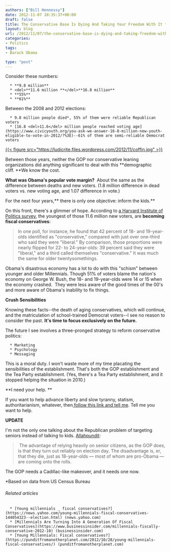 ```yaml
---
authors: ["Bill Hennessy"]
date: 2012-11-07 10:35:37+00:00
draft: false
title: The Conservative Base Is Dying And Taking Your Freedom With It *CORRECTION*
layout: blog
url: /2012/11/07/the-conservative-base-is-dying-and-taking-freedom-with-it/
categories:
- Politics
tags:
- Barack Obama

type: "post"
---
```


Consider these numbers:



	  * **9.8 million**
	  * <del>**11.6 million **</del>**16.8 million**
	  * **55%**
	  * **61%**

Between the 2008 and 2012 elections:

	  * 9.8 million people died*, 55% of them were reliable Republican voters
	  * [16.8 <del>11.6</del> million people reached voting age](https://www.civicyouth.org/you-ask-we-answer-16-8-million-new-youth-eligible-to-vote-in-2012/?%3E)--61% of them are semi-reliable Democrat voters

[{{< figure src="https://ludicrite.files.wordpress.com/2012/11/coffin.jpg" >}}
](https://ludicrite.files.wordpress.com/2012/11/coffin.jpg)

Between those years, neither the GOP nor conservative leaning organizations did anything significant to deal with this **demographic cliff. **We know the cost.

**What was Obama's popular vote margin?**  About the same as the difference between deaths and new voters. (1.8 million difference in dead voters vs. new voting age, and 1.07 difference in vote.)

For the next four years,** there is only one objective: inform the kids.**

On this front, there's a glimmer of hope. According to [a Harvard Institute of Politics survey](https://www.businessinsider.com/millennials-fiscally-conservative-2012-10#ixzz2BVBgIsRi), the youngest of those 11.6 million new voters, are **becoming fiscal conservatives**:


> In one poll, for instance, he found that 42 percent of 18- and 19-year-olds identified as "conservative," compared with just over one-third who said they were "liberal." By comparison, those proportions were nearly flipped for 22- to 24-year-olds: 39 percent said they were "liberal," and a third called themselves "conservative." It was much the same for older twentysomethings.


Obama's disastrous economy has a lot to do with this "schism" between younger and older Millennials. Though 51% of voters blame the nation's economy on George W. Bush, the 18- and 19-year-olds were 14 or 15 when the economy crashed.  They were less aware of the good times of the 00's and more aware of Obama's inability to fix things.

**Crush Sensibilities**

Knowing these facts--the death of aging conservatives, which will continue, and the matriculation of school-trained Democrat voters--I see no reason to consider the past. **It's time to focus exclusively on the future.**

The future I see involves a three-pronged strategy to reform conservative politics:



	  * Marketing
	  * Psychology
	  * Messaging

This is a moral duty. I won't waste more of my time placating the sensibilities of the establishment. That's both the GOP establishment and the Tea Party establishment. (Yes, there's a Tea Party establishment, and it stopped helping the situation in 2010.)

**I need your help. **

If you want to help advance liberty and slow tyranny, statism, authoritarianism, whatever, then[ follow this link and tell me](https://stlouisteaparty.com/contact/). Tell me you want to help.

**UPDATE**

I'm not the only one talking about the Republican problem of targeting seniors instead of talking to kids. [Allahpundit](https://hotair.com/archives/2012/11/07/looking-at-the-national-exit-poll/):


>  The advantage of relying heavily on senior citizens, as the GOP does, is that they turn out reliably on election day. The disadvantage is, er, that they die, just as 18-year-olds — most of whom are pro-Obama — are coming onto the rolls.


The GOP needs a Cadillac-like makeover, and it needs one now.

*Based on data from US Census Bureau


###### Related articles





	  * [Young millennials _ fiscal conservatives?](https://news.yahoo.com/young-millennials-fiscal-conservatives-144054323--election.html) (news.yahoo.com)
	  * [Millennials Are Turning Into A Generation Of Fiscal Conservatives](https://www.businessinsider.com/millennials-fiscally-conservative-2012-10) (businessinsider.com)
	  * [Young Millennials: Fiscal conservatives?](https://punditfromanotherplanet.com/2012/10/28/young-millennials-fiscal-conservatives/) (punditfromanotherplanet.com)

